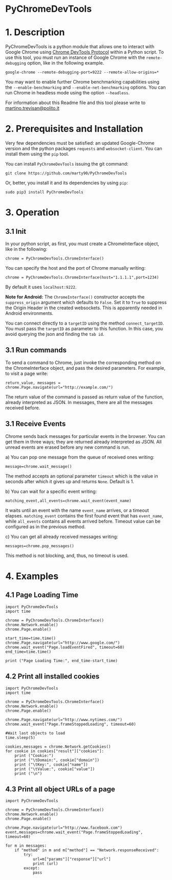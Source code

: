 # PyChromeDevTools

# 1. Description
PyChromeDevTools is a python module that allows one to interact with Google Chrome using [Chrome DevTools Protocol](https://chromedevtools.github.io/devtools-protocol/) within a Python script.
To use this tool, you must run an instance of Google Chrome with the `remote-debugging` option, like in the following example.
```
google-chrome --remote-debugging-port=9222 --remote-allow-origins=*
```
You may want to enable further Chrome benchmarking capabilities using the `--enable-benchmarking` and `--enable-net-benchmarking` options. You can run Chrome in headless mode using the option `--headless`.

For information about this Readme file and this tool please write to
[martino.trevisan@polito.it](mailto:martino.trevisan@polito.it)

# 2. Prerequisites and Installation
Very few dependencies must be satisfied: an updated Google-Chrome version and the python packages `requests` and `websocket-client`.
You can install them using the `pip` tool.

You can install `PyChromeDevTools` issuing the git command:
```
git clone https://github.com/marty90/PyChromeDevTools
```
Or, better, you install it and its dependencies by using `pip`:
```
sudo pip3 install PyChromeDevTools
```

# 3. Operation
## 3.1 Init
In your python script, as first, you must create a ChromeInterface object, like in the following:
```
chrome = PyChromeDevTools.ChromeInterface()
```
You can specify the host and the port of Chrome manually writing:
```
chrome = PyChromeDevTools.ChromeInterface(host="1.1.1.1",port=1234)
```
By default it uses `localhost:9222`.

**Note for Android:** The `ChromeInterface()` constructor accepts the `suppress_origin` argument which defaults to `False`. Set it to `True` to suppress the Origin Header in the created websockets. This is apparently needed in Android environments.

You can connect directly to a `targetID` using the method `connect_targetID`. 
You must pass the `targetID` as parameter to this function.
In this case, you avoid querying the json and finding the `tab id`. 

## 3.1 Run commands
To send a command to Chrome, just invoke the corresponding method on the ChromeInterface object, and pass the desired parameters.
For example, to visit a page write:
```
return_value, messages = chrome.Page.navigate(url="http://example.com/")
```
The return value of the command is passed as return value of the function, already interpreted as JSON.
In messages, there are all the messages received before.

## 3.1 Receive Events
Chrome sends back messages for particular events in the browser.
You can get them in three ways; they are returned already interpreted as JSON.
All unread events are erased before any new command is run.

a) You can pop one message from the queue of received ones writing:
```
message=chrome.wait_message()
```
The method accepts an optional parameter `timeout` which is the value in seconds after which it gives up and returns `None`.
Default is 1.

b) You can wait for a specific event writing:
```
matching_event,all_events=chrome.wait_event(event_name)
```
It waits until an event with the name `event_name` arrives, or a timeout elapses.
`matching_event` contains the first found event that has `event_name`, while `all_events` contains all events arrived before.
Timeout value can be configured as in the previous method.

c) You can get all already received messages writing:
```
messages=chrome.pop_messages()
```
This method is not blocking, and, thus, no timeout is used.

# 4. Examples
## 4.1 Page Loading Time
```
import PyChromeDevTools
import time

chrome = PyChromeDevTools.ChromeInterface()
chrome.Network.enable()
chrome.Page.enable()

start_time=time.time()
chrome.Page.navigate(url="http://www.google.com/")
chrome.wait_event("Page.loadEventFired", timeout=60)
end_time=time.time()

print ("Page Loading Time:", end_time-start_time)
```

## 4.2 Print all installed cookies
```
import PyChromeDevTools
import time

chrome = PyChromeDevTools.ChromeInterface()
chrome.Network.enable()
chrome.Page.enable()

chrome.Page.navigate(url="http://www.nytimes.com/")
chrome.wait_event("Page.frameStoppedLoading", timeout=60)

#Wait last objects to load
time.sleep(5)

cookies,messages = chrome.Network.getCookies()
for cookie in cookies["result"]["cookies"]:
    print ("Cookie:")
    print ("\tDomain:", cookie["domain"])
    print ("\tKey:", cookie["name"])
    print ("\tValue:", cookie["value"])
    print ("\n")
```

## 4.3 Print all object URLs of a page
```
import PyChromeDevTools

chrome = PyChromeDevTools.ChromeInterface()
chrome.Network.enable()
chrome.Page.enable()

chrome.Page.navigate(url="http://www.facebook.com")
event,messages=chrome.wait_event("Page.frameStoppedLoading", timeout=60)

for m in messages:
    if "method" in m and m["method"] == "Network.responseReceived":
        try:
            url=m["params"]["response"]["url"]
            print (url)
        except:
            pass
```



